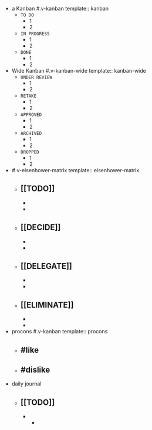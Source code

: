 - a Kanban #.v-kanban
  template:: kanban
	- `TO DO`
		- 1
		- 2
	- `IN PROGRESS`
		- 1
		- 2
	- `DONE`
		- 1
		- 2
- Wide Kanban #.v-kanban-wide
  template:: kanban-wide
	- `UNDER REVIEW`
		- 1
		- 2
	- `RETAKE`
		- 1
		- 2
	- `APPROVED`
		- 1
		- 2
	- `ARCHIVED`
		- 1
		- 2
	- `DROPPED`
		- 1
		- 2
- #.v-eisenhower-matrix
  template:: eisenhower-matrix
	- [[TODO]]
		-
		-
		-
	- [[DECIDE]]
		-
		-
		-
	- [[DELEGATE]]
		-
		-
		-
	- [[ELIMINATE]]
		-
		-
		-
- procons #.v-kanban
  template:: procons
	- #like
		-
	- #dislike
		-
- daily journal
	- ## [[TODO]]
		-
			-